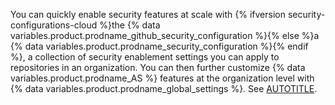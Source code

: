 You can quickly enable security features at scale with {% ifversion security-configurations-cloud %}the {% data variables.product.prodname_github_security_configuration %}{% else %}a {% data variables.product.prodname_security_configuration %}{% endif %}, a collection of security enablement settings you can apply to repositories in an organization. You can then further customize {% data variables.product.prodname_AS %} features at the organization level with {% data variables.product.prodname_global_settings %}. See [AUTOTITLE](/code-security/securing-your-organization/introduction-to-securing-your-organization-at-scale/about-enabling-security-features-at-scale).
